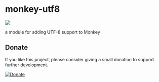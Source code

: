 monkey-utf8
===========
![](https://s3.amazonaws.com/uploads.hipchat.com/11212/31746/efbg08hlrtk34ud/AngelFontUTF8.png)

a module for adding UTF-8 support to Monkey


## Donate
If you like this project, please consider giving a small donation to support further development.

[![Donate](https://www.paypalobjects.com/en_US/i/btn/btn_donate_LG.gif)](https://www.paypal.com/cgi-bin/webscr?cmd=_donations&business=RHZMPB4RL3T82&lc=US&item_name=Nobu%27s%20Monkey%2dX%20projects&currency_code=USD&bn=PP%2dDonationsBF%3abtn_donate_LG%2egif%3aNonHosted)

